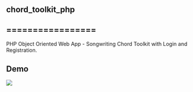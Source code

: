 ## chord_toolkit_php
## =================

PHP Object Oriented Web App - Songwriting Chord Toolkit with Login and Registration.

## Demo

![](https://dl.dropboxusercontent.com/s/bfyuijw8s8kk1fo/F3837A96-028F-4A64-B5F4-020BE4E97E80-22028-00003D82D5A1EE91.gif?dl=0)
